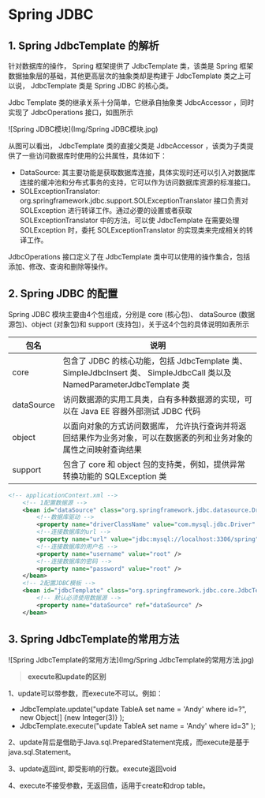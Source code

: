# Spring JDBC

## 1. Spring JdbcTemplate 的解析

针对数据库的操作， Spring 框架提供了 JdbcTemplate 类，该类是 Spring 框架数据抽象层的基础，其他更高层次的抽象类却是构建于 JdbcTemplate 类之上可以说， JdbcTemplate 类是 Spring JDBC 的核心类。

Jdbc Template 类的继承关系十分简单，它继承自抽象类 JdbcAccessor ，同时实现了 JdbcOperations 接口，如图所示

![Spring JDBC模块](Img/Spring JDBC模块.jpg)

从图可以看出， JdbcTemplate 类的直接父类是 JdbcAccessor ，该类为子类提供了一些访问数据库时使用的公共属性，具体如下：

- DataSource: 其主要功能是获取数据库连接，具体实现时还可以引入对数据库连接的缓冲池和分布式事务的支持，它可以作为访问数据库资源的标准接口。
- SOLExceptionTranslator: org.springframework.jdbc.support.SOLExceptionTranslator 接口负责对 SOLException 进行转译工作。通过必要的设置或者获取 SOLExceptionTranslator 中的方法，可以使 JdbcTemplate 在需要处理 SOLException 时，委托 SOLExceptionTranslator 的实现类来完成相关的转译工作。

JdbcOperations 接口定义了在 JdbcTemplate 类中可以使用的操作集合，包括添加、修改、查询和删除等操作。

## 2. Spring JDBC 的配置

Spring JDBC 模块主要由4个包组成，分别是 core (核心包)、 dataSource (数据源包)、object (对象包)和 support (支持包)，关于这4个包的具体说明如表所示


| 包名       | 说明                                                         |
| ---------- | ------------------------------------------------------------ |
| core       | 包含了 JDBC 的核心功能，包括 JdbcTemplate 类、 SimpleJdbclnsert 类、 SimpleJdbcCall 类以及 NamedParameterJdbcTemplate 类 |
| dataSource | 访问数据源的实用工具类，白有多种数据源的实现，可以在 Java EE 容器外部测试 JDBC 代码 |
| object     | 以面向对象的方式访问数据库， 允许执行查询并将返回结果作为业务对象，可以在数据袤的列和业务对象的属性之间映射查询结果 |
| support    | 包含了 core 和 object 包的支持类，例如，提供异常转换功能的 SQLException 类 |

```xml
<!-- applicationContext.xml -->
    <!-- 1配置数据源 -->
	<bean id="dataSource" class="org.springframework.jdbc.datasource.DriverManagerDataSource">
		<!--数据库驱动 -->
		<property name="driverClassName" value="com.mysql.jdbc.Driver" />
		<!--连接数据库的url -->
		<property name="url" value="jdbc:mysql://localhost:3306/spring" />
		<!--连接数据库的用户名 -->
		<property name="username" value="root" />
		<!--连接数据库的密码 -->
		<property name="password" value="root" />
	</bean>
	<!-- 2配置JDBC模板 -->
	<bean id="jdbcTemplate" class="org.springframework.jdbc.core.JdbcTemplate">
		<!-- 默认必须使用数据源 -->
		<property name="dataSource" ref="dataSource" />
	</bean>
```

## 3. Spring JdbcTemplate的常用方法

![Spring JdbcTemplate的常用方法](Img/Spring JdbcTemplate的常用方法.jpg)

> **execute和update的区别**

1、update可以带参数，而execute不可以。例如：

- JdbcTemplate.update("update TableA set name = 'Andy' where id=?", new Object[] {new Integer(3)} );
- JdbcTemplate.execute("update TableA set name = 'Andy' where id=3" );

2、update背后是借助于Java.sql.PreparedStatement完成，而execute是基于java.sql.Statement。

3、update返回int, 即受影响的行数。execute返回void

4、execute不接受参数，无返回值，适用于create和drop table。